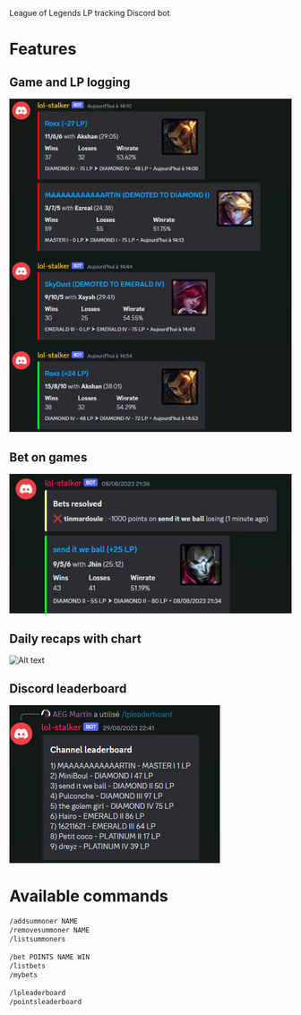 League of Legends LP tracking Discord bot

# Features

## Game and LP logging

![Alt text](images/LPDifference.png)

## Bet on games

![Alt text](images/bets.png)

## Daily recaps with chart

![Alt text](images/image.png)

## Discord leaderboard

![Alt text](images/lpleaderboard.png)

# Available commands

```
/addsummoner NAME
/removesummoner NAME
/listsummoners

/bet POINTS NAME WIN
/listbets
/mybets

/lpleaderboard
/pointsleaderboard
```

